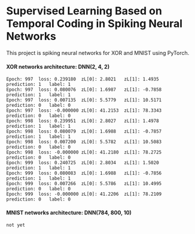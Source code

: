 # Supervised Learning Based on Temporal Coding in Spiking Neural Networks

This project is spiking neural networks for XOR and MNIST using PyTorch.

#### XOR networks architecture: DNN(2, 4, 2)  
    
    Epoch: 997	loss: 0.239180	zL[0]: 2.8021	zL[1]: 1.4935	prediction: 1	label: 1
    Epoch: 997	loss: 0.080076	zL[0]: 1.6987	zL[1]: -0.7858	prediction: 1	label: 1
    Epoch: 997	loss: 0.007135	zL[0]: 5.5779	zL[1]: 10.5171	prediction: 0	label: 0
    Epoch: 997	loss: -0.000000	zL[0]: 41.2153	zL[1]: 78.3343	prediction: 0	label: 0
    Epoch: 998	loss: 0.239951	zL[0]: 2.8027	zL[1]: 1.4978	prediction: 1	label: 1
    Epoch: 998	loss: 0.080079	zL[0]: 1.6988	zL[1]: -0.7857	prediction: 1	label: 1
    Epoch: 998	loss: 0.007200	zL[0]: 5.5782	zL[1]: 10.5083	prediction: 0	label: 0
    Epoch: 998	loss: -0.000000	zL[0]: 41.2180	zL[1]: 78.2725	prediction: 0	label: 0
    Epoch: 999	loss: 0.240725	zL[0]: 2.8034	zL[1]: 1.5020	prediction: 1	label: 1
    Epoch: 999	loss: 0.080083	zL[0]: 1.6988	zL[1]: -0.7856	prediction: 1	label: 1
    Epoch: 999	loss: 0.007266	zL[0]: 5.5786	zL[1]: 10.4995	prediction: 0	label: 0
    Epoch: 999	loss: -0.000000	zL[0]: 41.2206	zL[1]: 78.2109	prediction: 0	label: 0

#### MNIST networks architecture: DNN(784, 800, 10)

    not yet


